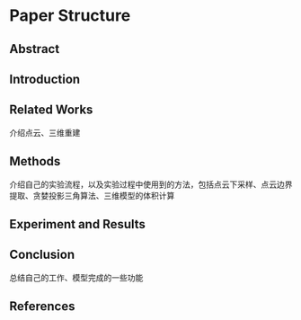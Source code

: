 # Paper Structure

## Abstract

## Introduction

## Related Works

介绍点云、三维重建

## Methods

介绍自己的实验流程，以及实验过程中使用到的方法，包括点云下采样、点云边界提取、贪婪投影三角算法、三维模型的体积计算

## Experiment and Results

## Conclusion

总结自己的工作、模型完成的一些功能

## References
